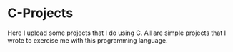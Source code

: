 # C-Projects

Here I upload some projects that I do using C. All are simple projects that I wrote to exercise me with this programming language.

